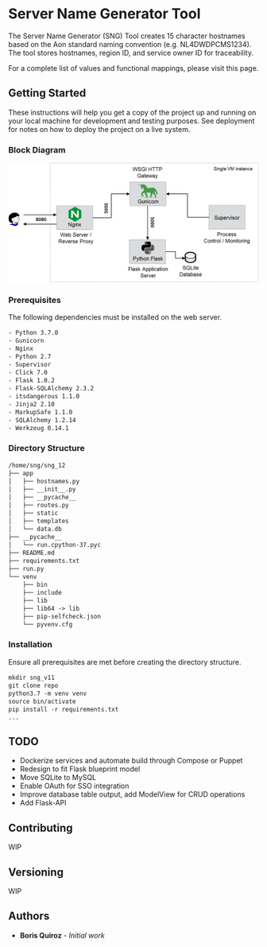 # Server Name Generator Tool

The Server Name Generator (SNG) Tool creates 15 character hostnames based on the Aon standard naming convention (e.g. NL4DWDPCMS1234). The tool stores hostnames, region ID, and service owner ID for traceability. 

For a complete list of values and functional mappings, please visit this page.

## Getting Started

These instructions will help you get a copy of the project up and running on your local machine for development and testing purposes. See deployment for notes on how to deploy the project on a live system.

### Block Diagram

<p align="center"> 
<img src="https://github.com/bmquiroz/sng/raw/master/sng_arch.png">
</p>

### Prerequisites

The following dependencies must be installed on the web server. 

```
- Python 3.7.0
- Gunicorn
- Nginx
- Python 2.7
- Supervisor
- Click 7.0
- Flask 1.0.2
- Flask-SQLAlchemy 2.3.2
- itsdangerous 1.1.0
- Jinja2 2.10
- MarkupSafe 1.1.0
- SQLAlchemy 1.2.14
- Werkzeug 0.14.1
```

### Directory Structure
```
/home/sng/sng_12
├── app
│   ├── hostnames.py
│   ├── __init__.py
│   ├── __pycache__
│   ├── routes.py
│   ├── static
│   ├── templates
│   └── data.db
├── __pycache__
│   └── run.cpython-37.pyc
├── README.md
├── requirements.txt
├── run.py
└── venv
    ├── bin
    ├── include
    ├── lib
    ├── lib64 -> lib
    ├── pip-selfcheck.json
    └── pyvenv.cfg
```

### Installation

Ensure all prerequisites are met before creating the directory structure. 

```
mkdir sng_v11
git clone repo
python3.7 -m venv venv
source bin/activate
pip install -r requirements.txt
...
```

## TODO

* Dockerize services and automate build through Compose or Puppet
* Redesign to fit Flask blueprint model
* Move SQLite to MySQL
* Enable OAuth for SSO integration
* Improve database table output, add ModelView for CRUD operations
* Add Flask-API

## Contributing

WIP

## Versioning

WIP

## Authors

* **Boris Quiroz** - *Initial work*
